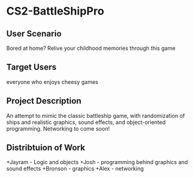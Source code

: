 # CS2-BattleShipPro

## User Scenario
Bored at home? Relive your childhood memories through this game

## Target Users
everyone who enjoys cheesy games

## Project Description
An attempt to mimic the classic battleship game, with randomization of ships and realistic graphics, sound effects, and object-oriented programming. Networking to come soon!

## Distribtuion of Work
+Jayram - Logic and objects
+Josh - programming behind graphics and sound effects
+Bronson - graphics
+Alex - networking 





